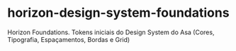 # horizon-design-system-foundations
Horizon Foundations. Tokens iniciais do Design System do Asa  (Cores, Tipografia, Espaçamentos, Bordas e Grid)
